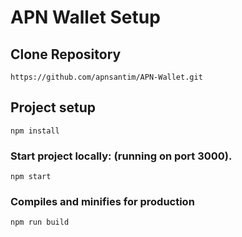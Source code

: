 # APN Wallet Setup
## Clone Repository
```
https://github.com/apnsantim/APN-Wallet.git
```
## Project setup
```
npm install
```

### Start project locally: (running on port 3000).
```
npm start
```

### Compiles and minifies for production
```
npm run build
```

